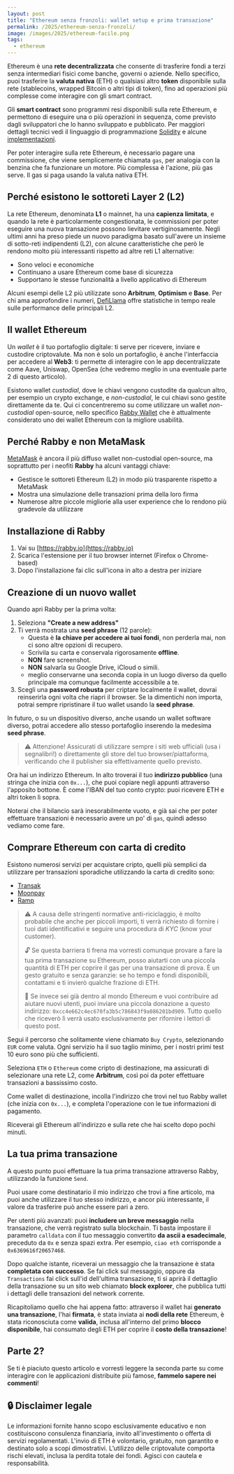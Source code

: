 ```yaml
---
layout: post
title: "Ethereum senza fronzoli: wallet setup e prima transazione"
permalink: /2025/ethereum-senza-fronzoli/
image: /images/2025/ethereum-facile.png
tags:
  - ethereum
---
```


Ethereum è una **rete decentralizzata** che consente di trasferire fondi a terzi
senza intermediari fisici come banche, governi o aziende. Nello specifico, puoi
trasferire la **valuta nativa** (ETH) o qualsiasi altro **token** disponibile
sulla rete (stablecoins, wrapped Bitcoin o altri tipi di token), fino ad
operazioni più complesse come interagire con gli smart contract.

Gli **smart contract** sono programmi resi disponibili sulla rete Ethereum, e
permettono di eseguire una o più operazioni in sequenza, come previsto dagli
sviluppatori che lo hanno sviluppato e pubblicato. Per maggiori dettagli tecnici
vedi il linguaggio di programmazione [Solidity](https://soliditylang.org/) e
alcune [implementazioni](https://docs.openzeppelin.com/contracts/5.x/tokens).

Per poter interagire sulla rete Ethereum, è necessario pagare una commissione,
che viene semplicemente chiamata `gas`, per analogia con la benzina che fa
funzionare un motore. Più complessa è l'azione, più gas serve. Il gas si paga
usando la valuta nativa ETH.

## Perché esistono le sottoreti Layer 2 (L2)

La rete Ethereum, denominata **L1** o mainnet, ha una **capienza limitata**, e
quando la rete è particolarmente congestionata, le commissioni per poter
eseguire una nuova transazione possono lievitare vertiginosamente. Negli ultimi
anni ha preso piede un nuovo paradigma basato sull'avere un insieme di
sotto-reti indipendenti (L2), con alcune caratteristiche che però le rendono
molto più interessanti rispetto ad altre reti L1 alternative:

- Sono veloci e economiche
- Continuano a usare Ethereum come base di sicurezza
- Supportano le stesse funzionalità a livello applicativo di Ethereum

Alcuni esempi delle L2 più utilizzate sono **Arbitrum**, **Optimism** e
**Base**. Per chi ama approfondire i numeri,
[DefiLlama](https://defillama.com/chains/Rollup) offre statistiche in tempo
reale sulle performance delle principali L2.

## Il wallet Ethereum

Un *wallet* è il tuo portafoglio digitale: ti serve per ricevere, inviare e
custodire criptovalute. Ma non è solo un portafoglio, è anche l'interfaccia per
accedere al **Web3**: ti permette di interagire con le app decentralizzate come
Aave, Uniswap, OpenSea (che vedremo meglio in una eventuale parte 2 di questo
articolo).

Esistono wallet *custodial*, dove le chiavi vengono custodite da
qualcun altro, per esempio un crypto exchange, e *non-custodial*, le cui chiavi sono
gestite direttamente da te. Qui ci concentreremo su come utilizzare un wallet
*non-custodial* open-source, nello specifico [Rabby Wallet](https://rabby.io/)
che è attualmente considerato uno dei wallet Ethereum con la migliore usabilità.

## Perché Rabby e non MetaMask

[MetaMask](https://metamask.io/) è ancora il più diffuso wallet non-custodial
open-source, ma soprattutto per i neofiti **Rabby** ha alcuni vantaggi chiave:

- Gestisce le sottoreti Ethereum (L2) in modo più trasparente rispetto a MetaMask
- Mostra una simulazione delle transazioni prima della loro firma
- Numerose altre piccole migliorie alla user experience che lo rendono più
  gradevole da utilizzare

## Installazione di Rabby

1. Vai su [https://rabby.io](https://rabby.io)
2. Scarica l'estensione per il tuo browser internet (Firefox o Chrome-based)
3. Dopo l'installazione fai clic sull'icona in alto a destra per iniziare

## Creazione di un nuovo wallet

Quando apri Rabby per la prima volta:

1. Seleziona **"Create a new address"**
2. Ti verrà mostrata una **seed phrase** (12 parole):
   - Questa è **la chiave per accedere ai tuoi fondi**, non perderla mai, non ci
     sono altre opzioni di recupero.
   - Scrivila su carta e conservala rigorosamente **offline**.
   - **NON** fare screenshot.
   - **NON** salvarla su Google Drive, iCloud o simili.
   - meglio conservarne una seconda copia in un luogo diverso da quello
     principale ma comunque facilmente accessibile a te.
3. Scegli una **password robusta** per criptare localmente il wallet, dovrai
   reinserirla ogni volta che riapri il browser. Se la dimentichi non importa,
   potrai sempre ripristinare il tuo wallet usando la **seed phrase**.

In futuro, o su un dispositivo diverso, anche usando un wallet software diverso,
potrai accedere allo stesso portafoglio inserendo la medesima **seed phrase**.

> ⚠️ Attenzione! Assicurati di utilizzare sempre i siti web ufficiali (usa i
> segnalibri!) o direttamente gli store del tuo browser/piattaforma, verificando
> che il publisher sia effettivamente quello previsto.

Ora hai un indirizzo Ethereum. In alto troverai il tuo **indirizzo pubblico**
(una stringa che inizia con `0x...`), che puoi copiare negli appunti attraverso
l'apposito bottone. È come l'IBAN del tuo conto crypto: puoi ricevere ETH e
altri token lì sopra.

Noterai che il bilancio sarà inesorabilmente vuoto, e già sai che per poter
effettuare transazioni è necessario avere un po' di `gas`, quindi adesso vediamo
come fare.

## Comprare Ethereum con carta di credito

Esistono numerosi servizi per acquistare cripto, quelli più semplici da
utilizzare per transazioni sporadiche utilizzando la carta di credito sono:

- [Transak](https://global.transak.com/)
- [Moonpay](https://www.moonpay.com/it/comprare/eth)
- [Ramp](https://ramp.network/buy)

> ⚠️ A causa delle stringenti normative anti-riciclaggio, è molto probabile che
> anche per piccoli importi, ti verrà richiesto di fornire i tuoi dati
> identificativi e seguire una procedura di *KYC* (know your customer).
>
> 🔓 Se questa barriera ti frena ma vorresti comunque provare a fare la tua
> prima transazione su Ethereum, posso aiutarti con una piccola quantità di ETH
> per coprire il gas per una transazione di prova. È un gesto gratuito e senza
> garanzie: se ho tempo e fondi disponibili, contattami e ti invierò qualche
> frazione di ETH.
>
> 💸 Se invece sei già dentro al mondo Ethereum e vuoi contribuire ad aiutare
> nuovi utenti, puoi inviare una piccola donazione a questo indirizzo:
> `0xcc4e662c4ec670fa3b5c786843f9a086201bd909`. Tutto quello che riceverò lì
> verrà usato esclusivamente per rifornire i lettori di questo post.

Segui il percorso che solitamente viene chiamato `Buy Crypto`, selezionando
`EUR` come valuta. Ogni servizio ha il suo taglio minimo, per i nostri primi
test 10 euro sono più che sufficienti.

Seleziona `ETH` o `Ethereum` come cripto di destinazione, ma assicurati di
selezionare una rete L2, come **Arbitrum**, così poi da poter effettuare
transazioni a bassissimo costo.

Come wallet di destinazione, incolla l'indirizzo che trovi nel tuo Rabby wallet
(che inizia con `0x...`), e completa l'operazione con le tue informazioni di
pagamento.

Riceverai gli Ethereum all'indirizzo e sulla rete che hai scelto dopo pochi
minuti.

## La tua prima transazione

A questo punto puoi effettuare la tua prima transazione attraverso Rabby,
utilizzando la funzione `Send`.

Puoi usare come destinatario il mio indirizzo che trovi a fine articolo, ma puoi
anche utilizzare il tuo stesso indirizzo, e ancor più interessante, il valore da
trasferire può anche essere pari a zero.

Per utenti più avanzati: puoi **includere un breve messaggio** nella
transazione, che verrà registrato sulla blockchain. Ti basta impostare il
parametro `calldata` con il tuo messaggio convertito **da ascii a esadecimale**,
preceduto da `0x` e senza spazi extra. Per esempio, `ciao eth` corrisponde a
`0x6369616f20657468`.

Dopo qualche istante, riceverai un messaggio che la transazione è stata
**completata con successo**. Se fai click sul messaggio, oppure da
`Transactions` fai click sull'id dell'ultima transazione, ti si aprirà il
dettaglio della transazione su un sito web chiamato **block explorer**, che
pubblica tutti i dettagli delle transazioni del network corrente.

Ricapitoliamo quello che hai appena fatto: attraverso il wallet hai **generato
una transazione**, l'hai **firmata**, è stata inviata ai **nodi della rete**
Ethereum, è stata riconosciuta come **valida**, inclusa all'interno del primo
**blocco disponibile**, hai consumato degli ETH per coprire il **costo della
transazione**!

## Parte 2?

Se ti è piaciuto questo articolo e vorresti leggere la seconda parte su come
interagire con le applicazioni distribuite più famose, **fammelo sapere nei
commenti**!

## 🔒 Disclaimer legale

Le informazioni fornite hanno scopo esclusivamente educativo e non costituiscono
consulenza finanziaria, invito all'investimento o offerta di servizi
regolamentati. L'invio di ETH è volontario, gratuito, non garantito e destinato
solo a scopi dimostrativi. L’utilizzo delle criptovalute comporta rischi
elevati, inclusa la perdita totale dei fondi. Agisci con cautela e
responsabilità.
